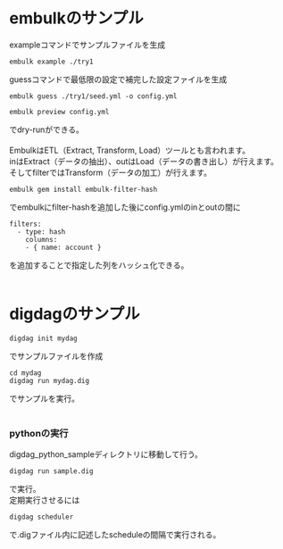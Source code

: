 # embulkのサンプル

exampleコマンドでサンプルファイルを生成
```
embulk example ./try1
```

guessコマンドで最低限の設定で補完した設定ファイルを生成
```
embulk guess ./try1/seed.yml -o config.yml
```

```
embulk preview config.yml
```
でdry-runができる。  
<br>
EmbulkはETL（Extract, Transform, Load）ツールとも言われます。  
inはExtract（データの抽出）、outはLoad（データの書き出し）が行えます。  
そしてfilterではTransform（データの加工）が行えます。  
```
embulk gem install embulk-filter-hash
```
でembulkにfilter-hashを追加した後にconfig.ymlのinとoutの間に
```
filters:
  - type: hash
    columns:
    - { name: account }
```
を追加することで指定した列をハッシュ化できる。  
<br>

# digdagのサンプル
```
digdag init mydag
```
でサンプルファイルを作成

```
cd mydag
digdag run mydag.dig
```
でサンプルを実行。  
<br>

### pythonの実行
digdag_python_sampleディレクトリに移動して行う。
```
digdag run sample.dig
```
で実行。  
定期実行させるには
```
digdag scheduler
```
で.digファイル内に記述したscheduleの間隔で実行される。